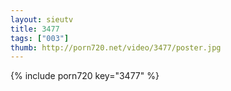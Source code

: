 ```yaml
--- 
layout: sieutv
title: 3477
tags: ["003"]
thumb: http://porn720.net/video/3477/poster.jpg
---
```

{% include porn720 key="3477" %} 
